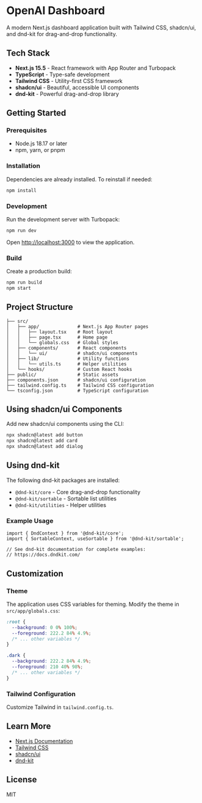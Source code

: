 # OpenAI Dashboard

A modern Next.js dashboard application built with Tailwind CSS, shadcn/ui, and dnd-kit for drag-and-drop functionality.

## Tech Stack

- **Next.js 15.5** - React framework with App Router and Turbopack
- **TypeScript** - Type-safe development
- **Tailwind CSS** - Utility-first CSS framework
- **shadcn/ui** - Beautiful, accessible UI components
- **dnd-kit** - Powerful drag-and-drop library

## Getting Started

### Prerequisites

- Node.js 18.17 or later
- npm, yarn, or pnpm

### Installation

Dependencies are already installed. To reinstall if needed:

```bash
npm install
```

### Development

Run the development server with Turbopack:

```bash
npm run dev
```

Open [http://localhost:3000](http://localhost:3000) to view the application.

### Build

Create a production build:

```bash
npm run build
npm start
```

## Project Structure

```
├── src/
│   ├── app/              # Next.js App Router pages
│   │   ├── layout.tsx    # Root layout
│   │   ├── page.tsx      # Home page
│   │   └── globals.css   # Global styles
│   ├── components/       # React components
│   │   └── ui/           # shadcn/ui components
│   ├── lib/              # Utility functions
│   │   └── utils.ts      # Helper utilities
│   └── hooks/            # Custom React hooks
├── public/               # Static assets
├── components.json       # shadcn/ui configuration
├── tailwind.config.ts    # Tailwind CSS configuration
└── tsconfig.json         # TypeScript configuration
```

## Using shadcn/ui Components

Add new shadcn/ui components using the CLI:

```bash
npx shadcn@latest add button
npx shadcn@latest add card
npx shadcn@latest add dialog
```

## Using dnd-kit

The following dnd-kit packages are installed:

- `@dnd-kit/core` - Core drag-and-drop functionality
- `@dnd-kit/sortable` - Sortable list utilities
- `@dnd-kit/utilities` - Helper utilities

### Example Usage

```tsx
import { DndContext } from '@dnd-kit/core';
import { SortableContext, useSortable } from '@dnd-kit/sortable';

// See dnd-kit documentation for complete examples:
// https://docs.dndkit.com/
```

## Customization

### Theme

The application uses CSS variables for theming. Modify the theme in `src/app/globals.css`:

```css
:root {
  --background: 0 0% 100%;
  --foreground: 222.2 84% 4.9%;
  /* ... other variables */
}

.dark {
  --background: 222.2 84% 4.9%;
  --foreground: 210 40% 98%;
  /* ... other variables */
}
```

### Tailwind Configuration

Customize Tailwind in `tailwind.config.ts`.

## Learn More

- [Next.js Documentation](https://nextjs.org/docs)
- [Tailwind CSS](https://tailwindcss.com/docs)
- [shadcn/ui](https://ui.shadcn.com/)
- [dnd-kit](https://docs.dndkit.com/)

## License

MIT



